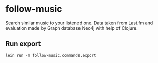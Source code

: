 # follow-music

Search similar music to your listened one. Data taken from Last.fm and evaluation made by Graph database Neo4j with help of Clojure.

## Run export

```
lein run -m follow-music.commands.export
```
